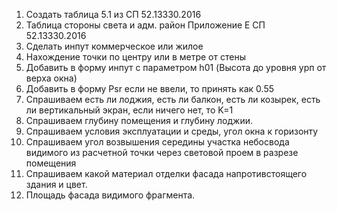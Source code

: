 1. Создать таблица 5.1 из СП 52.13330.2016
2. Таблица стороны света и адм. район Приложение Е СП 52.13330.2016
3. Сделать инпут коммерческое или жилое
4. Нахождение точки по центру или в метре от стены
5. Добавить в форму инпут с параметром h01 (Высота до уровня урп от верха окна)
6. Добавить в форму Psr если не ввели, то принять как 0.55
7. Спрашиваем есть ли лоджия, есть ли балкон, есть ли козырек, есть ли вертикальный экран, если ничего нет, то K=1
8. Спрашиваем глубину помещения и глубину лоджии.
9. Спрашиваем условия эксплуатации и среды, угол окна к горизонту
10. Спрашиваем угол возвышения середины участка небосвода видимого из расчетной точки через световой проем в разрезе помещения
11. Спрашиваем какой материал отделки фасада напротивстоящего здания и цвет.
12. Площадь фасада видимого фрагмента.
